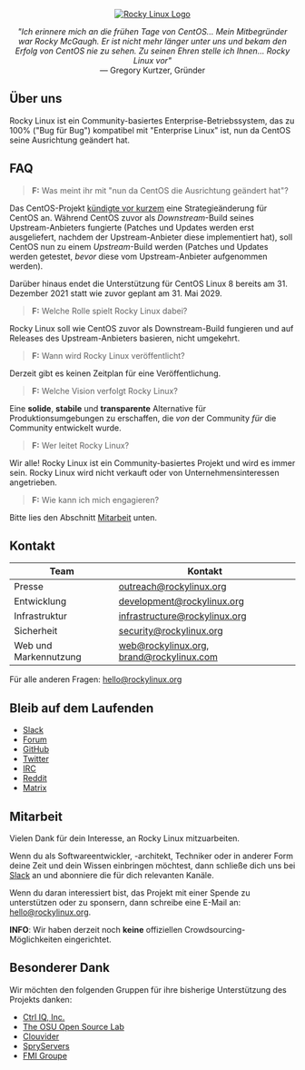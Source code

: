 <p align="center">
<a href="https://rockylinux.org/">
<img src="https://media.githubusercontent.com/media/rocky-linux/branding/main/logo-text-light%402x.png" alt="Rocky Linux Logo">
</a>
</p>

<p align="center">
<i>"Ich erinnere mich an die frühen Tage von CentOS... Mein Mitbegründer war Rocky McGaugh. Er ist nicht mehr länger unter uns und bekam den Erfolg von CentOS nie zu sehen. Zu seinen Ehren stelle ich Ihnen... Rocky Linux vor"</i><br>
— Gregory Kurtzer, Gründer
</p>

## Über uns

Rocky Linux ist ein Community-basiertes Enterprise-Betriebssystem, das zu 100% ("Bug für Bug") kompatibel mit "Enterprise Linux" ist, nun da CentOS seine Ausrichtung geändert hat.

## FAQ

> **F:** Was meint ihr mit "nun da CentOS die Ausrichtung geändert hat"?

Das CentOS-Projekt [kündigte vor kurzem](https://blog.centos.org/2020/12/future-is-centos-stream/) eine Strategieänderung für CentOS an. Während CentOS zuvor als *Downstream*-Build seines Upstream-Anbieters fungierte (Patches und Updates werden erst ausgeliefert, nachdem der Upstream-Anbieter diese implementiert hat), soll CentOS nun zu einem *Upstream*-Build werden (Patches und Updates werden getestet, *bevor* diese vom Upstream-Anbieter aufgenommen werden).

Darüber hinaus endet die Unterstützung für CentOS Linux 8 bereits am 31. Dezember 2021 statt wie zuvor geplant am 31. Mai 2029.

> **F:** Welche Rolle spielt Rocky Linux dabei?

Rocky Linux soll wie CentOS zuvor als Downstream-Build fungieren und auf Releases des Upstream-Anbieters basieren, nicht umgekehrt.

> **F:** Wann wird Rocky Linux veröffentlicht?

Derzeit gibt es keinen Zeitplan für eine Veröffentlichung.

> **F:** Welche Vision verfolgt Rocky Linux?

Eine **solide**, **stabile** und **transparente** Alternative für Produktionsumgebungen zu erschaffen, die *von* der Community *für* die Community entwickelt wurde.

> **F:** Wer leitet Rocky Linux?

Wir alle! Rocky Linux ist ein Community-basiertes Projekt und wird es immer sein. Rocky Linux wird nicht verkauft oder von Unternehmensinteressen angetrieben.

> **F:** Wie kann ich mich engagieren?

Bitte lies den Abschnitt [Mitarbeit](#mitarbeit) unten.

## Kontakt

| Team                          | Kontakt                                   |
|-------------------------------|-------------------------------------------|
| Presse                        | outreach@rockylinux.org                   |
| Entwicklung                   | development@rockylinux.org                |
| Infrastruktur                 | infrastructure@rockylinux.org             |
| Sicherheit                    | security@rockylinux.org                   |
| Web und Markennutzung         | web@rockylinux.org, brand@rockylinux.com  |


Für alle anderen Fragen: hello@rockylinux.org

## Bleib auf dem Laufenden

* [Slack](https://join.slack.com/t/hpcng/shared_invite/zt-k29vv4ab-yj1ksbHK_ZkXYi6HGtTYfw)
* [Forum](https://forums.rockylinux.org/)
* [GitHub](https://github.com/rocky-linux/)
* [Twitter](https://twitter.com/rocky_linux)
* [IRC](https://webchat.freenode.net/?channels=rockylinux)
* [Reddit](https://www.reddit.com/r/RockyLinux)
* [Matrix](https://matrix.to/#/+rockylinux:matrix.org)

## Mitarbeit

Vielen Dank für dein Interesse, an Rocky Linux mitzuarbeiten.

Wenn du als Softwareentwickler, -architekt, Techniker oder in anderer Form deine Zeit und dein Wissen einbringen möchtest, dann schließe dich uns bei [Slack](https://join.slack.com/t/hpcng/shared_invite/zt-k29vv4ab-yj1ksbHK_ZkXYi6HGtTYfw) an und abonniere die für dich relevanten Kanäle.

Wenn du daran interessiert bist, das Projekt mit einer Spende zu unterstützen oder zu sponsern, dann schreibe eine E-Mail an:  hello@rockylinux.org.

**INFO**: Wir haben derzeit noch **keine** offiziellen Crowdsourcing-Möglichkeiten eingerichtet. 

## Besonderer Dank

Wir möchten den folgenden Gruppen für ihre bisherige Unterstützung des Projekts danken:
* [Ctrl IQ, Inc.](https://www.ctrl-cmd.com)
* [The OSU Open Source Lab](https://osuosl.org/)
* [Clouvider](https://www.clouvider.co.uk/)
* [SpryServers](https://www.spryservers.net/)
* [FMI Groupe](https://www.fmi.fr/)
